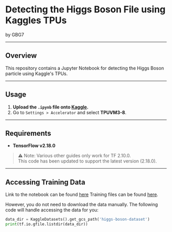 # Detecting the Higgs Boson File using Kaggles TPUs

by GBG7

---

## Overview

This repository contains a Jupyter Notebook for detecting the Higgs Boson particle using Kaggle's TPUs.

---

## Usage

1. **Upload the `.ipynb` file onto [Kaggle](https://www.kaggle.com/).**
2. Go to `Settings > Accelerator` and select **TPUVM3-8**.

---

## Requirements

- **TensorFlow v2.18.0**

> ⚠️ Note: Various other guides only work for TF 2.10.0.  
> This code has been updated to support the latest version (2.18.0).

---

## Accessing Training Data

Link to the notebook can be found [here](https://www.kaggle.com/code/lilsolar/solar-higgs-boson-tpus)
Training files can be found [here](https://www.kaggle.com/c/higgs-boson/data).

However, you do not need to download the data manually. The following code will handle accessing the data for you:

```python
data_dir = KaggleDatasets().get_gcs_path('higgs-boson-dataset')
print(tf.io.gfile.listdir(data_dir))
```

